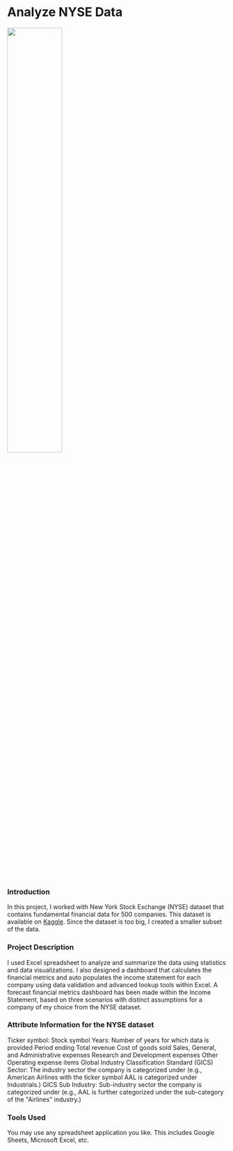# Analyze NYSE Data


<img src="https://assets.bwbx.io/images/users/iqjWHBFdfxIU/iUD3Cm5PeTjY/v1/1200x-1.jpg" width=50% height=50%>

### Introduction

In this project, I worked with New York Stock Exchange (NYSE) dataset that contains fundamental financial data for 500 companies. This dataset is available on [Kaggle](https://www.kaggle.com/datasets/dgawlik/nyse). 
Since the dataset is too big, I created a smaller subset of the data.

### Project Description

I used Excel spreadsheet to analyze and summarize the data using statistics and data visualizations. I also designed a dashboard that calculates the financial metrics and auto populates the income statement for each company using data validation and advanced lookup tools within Excel. 
A forecast financial metrics dashboard has been made within the Income Statement, based on three scenarios with distinct assumptions for a company of my choice from the NYSE dataset.

### Attribute Information for the NYSE dataset

Ticker symbol: Stock symbol
Years: Number of years for which data is provided
Period ending
Total revenue
Cost of goods sold
Sales, General, and Administrative expenses
Research and Development expenses
Other Operating expense items
Global Industry Classification Standard (GICS) Sector: The industry sector the company is categorized under (e.g., American Airlines with the ticker symbol AAL is categorized under Industrials.)
GICS Sub Industry: Sub-industry sector the company is categorized under (e.g., AAL is further categorized under the sub-category of the "Airlines" industry.)


### Tools Used 

You may use any spreadsheet application you like. This includes Google Sheets, Microsoft Excel, etc.
